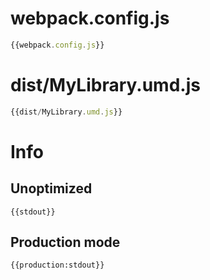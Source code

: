 # webpack.config.js

``` javascript
{{webpack.config.js}}
```

# dist/MyLibrary.umd.js

``` javascript
{{dist/MyLibrary.umd.js}}
```

# Info

## Unoptimized

```
{{stdout}}
```

## Production mode

```
{{production:stdout}}
```
